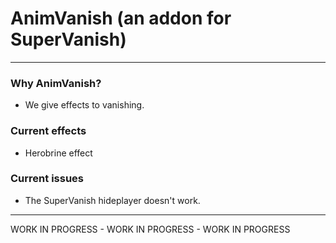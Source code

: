 # AnimVanish (an addon for SuperVanish)
___

### Why AnimVanish?
- We give effects to vanishing.

### Current effects
- Herobrine effect
### Current issues
- The SuperVanish hideplayer doesn't work.

___
WORK IN PROGRESS - WORK IN PROGRESS - WORK IN PROGRESS
